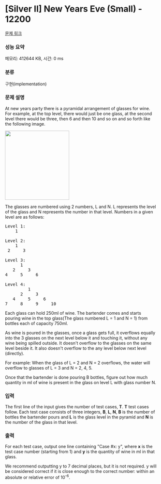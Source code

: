 # [Silver II] New Years Eve (Small) - 12200 

[문제 링크](https://www.acmicpc.net/problem/12200) 

### 성능 요약

메모리: 412644 KB, 시간: 0 ms

### 분류

구현(implementation)

### 문제 설명

<p>At new years party there is a pyramidal arrangement of glasses for wine. For example, at the top level, there would just be one glass, at the second level there would be three, then 6 and then 10 and so on and so forth like the following image. </p>

<p><img alt="" src="https://onlinejudgeimages.s3.amazonaws.com/problem/12200/images.jpeg" style="height:228px; width:212px"></p>

<p>The glasses are numbered using 2 numbers, L and N. L represents the level of the glass and N represents the number in that level. Numbers in a given level are as follows:</p>

<pre>Level 1: 
    1

Level 2:
    1
 2     3

Level 3:
      1
   2     3
4     5     6

Level 4:
         1
      2     3
   4     5     6
7     8     9     10
</pre>

<p>Each glass can hold 250ml of wine. The bartender comes and starts pouring wine in the top glass(The glass numbered L = 1 and N = 1) from bottles each of capacity 750ml.</p>

<p>As wine is poured in the glasses, once a glass gets full, it overflows equally into the 3 glasses on the next level below it and touching it, without any wine being spilled outside. It doesn't overflow to the glasses on the same level beside it. It also doesn't overflow to the any level below next level (directly).</p>

<p>For example: When the glass of L = 2 and N = 2 overflows, the water will overflow to glasses of L = 3 and N = 2, 4, 5.</p>

<p>Once that the bartender is done pouring B bottles, figure out how much quantity in ml of wine is present in the glass on level L with glass number N.</p>

### 입력 

 <p>The first line of the input gives the number of test cases, <strong>T</strong>. <strong>T</strong> test cases follow. Each test case consists of three integers, <strong>B</strong>, <strong>L</strong>, <strong>N</strong>, <strong>B</strong> is the number of bottles the bartender pours and <strong>L</strong> is the glass level in the pyramid and <strong>N</strong> is the number of the glass in that level.</p>

### 출력 

 <p>For each test case, output one line containing "Case #x: y", where <strong>x</strong> is the test case number (starting from 1) and <strong>y</strong> is the quantity of wine in ml in that glass.</p>

<p>We recommend outputting y to 7 decimal places, but it is not required. y will be considered correct if it is close enough to the correct number: within an absolute or relative error of 10<sup>-6</sup>.</p>


